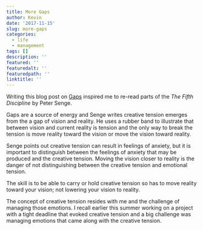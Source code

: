 ```yaml
---
title: More Gaps
author: Kevin
date: '2017-11-15'
slug: more-gaps
categories:
  - life
  - management
tags: []
description: ''
featured: ''
featuredalt: ''
featuredpath: ''
linktitle: ''
---
```


Writing this blog post on [Gaps](http://kgilds.rbind.io/2017/11/08/gaps/) inspired me to re-read parts of the *The Fifth Discipline* by Peter Senge. 

Gaps are a source of energy and Senge writes creative tension emerges from the a gap of vision and reality. He uses a rubber band to illustrate that between vision and current reality is tension and the only way to break the tension is move reality toward the vision or move the vision toward reality. 


Senge points out creative tension can result in feelings of anxiety, but it is important to distinguish between the feelings of anxiety that may be produced and the creative tension. Moving the vision closer to reality is the  danger of not distinguishing between the creative tension and emotional tension. 

The skill is to be able to carry or hold creative tension so has to move reality toward your vision; not lowering your vision to reality. 

The concept of creative tension resides with me and the challenge of managing those emotions.
I recall earlier this summer working on a project with a tight deadline that evoked creative tension and a big challenge was managing emotions that came along with the creative tension. 


